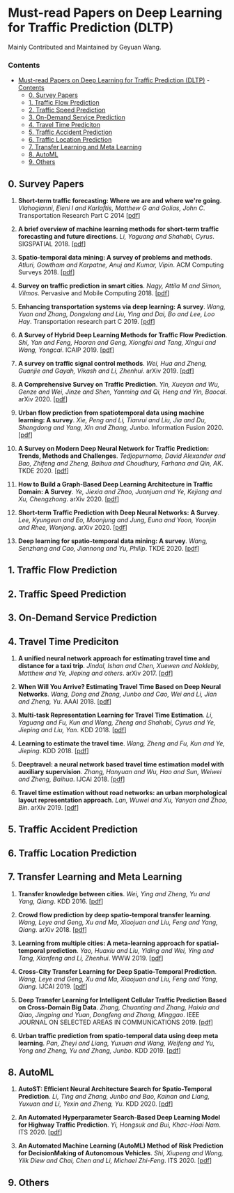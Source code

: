 # Must-read Papers on Deep Learning for Traffic Prediction (DLTP)

Mainly Contributed and Maintained by Geyuan Wang. 

<!-- Great thanks to other contributors ! (names are not listed in particular order) -->

### Contents

- [Must-read Papers on Deep Learning for Traffic Prediction (DLTP)](#must-read-papers-on-deep-learning-for-traffic-prediction-dltp)
		- [Contents](#contents)
	- [0. Survey Papers](#0-survey-papers)
	- [1. Traffic Flow Prediction](#1-traffic-flow-prediction)
	- [2. Traffic Speed Prediction](#2-traffic-speed-prediction)
	- [3. On-Demand Service Prediction](#3-on-demand-service-prediction)
	- [4. Travel Time Prediciton](#4-travel-time-prediciton)
	- [5. Traffic Accident Prediction](#5-traffic-accident-prediction)
	- [6. Traffic Location Prediction](#6-traffic-location-prediction)
	- [7. Transfer Learning and Meta Learning](#7-transfer-learning-and-meta-learning)
	- [8. AutoML](#8-automl)
	- [9. Others](#9-others)


## 0. Survey Papers

1. **Short-term traffic forecasting: Where we are and where we're going**.
*Vlahogianni, Eleni I and Karlaftis, Matthew G and Golias, John C*. Transportation Research Part C 2014 [[pdf](https://dl.acm.org/doi/abs/10.1145/3231541.3231544)]

1. **A brief overview of machine learning methods for short-term traffic forecasting and future directions**.
*Li, Yaguang and Shahabi, Cyrus*. SIGSPATIAL 2018. [[pdf](https://dl.acm.org/doi/abs/10.1145/3231541.3231544)]

1. **Spatio-temporal data mining: A survey of problems and methods**.
*Atluri, Gowtham and Karpatne, Anuj and Kumar, Vipin*. ACM Computing Surveys 2018. [[pdf](https://dl.acm.org/doi/abs/10.1145/3161602)]

1. **Survey on traffic prediction in smart cities**.
*Nagy, Attila M and Simon, Vilmos*. Pervasive and Mobile Computing 2018. [[pdf](https://www.sciencedirect.com/science/article/pii/S1574119217306521)]

1. **Enhancing transportation systems via deep learning: A survey**.
*Wang, Yuan and Zhang, Dongxiang and Liu, Ying and Dai, Bo and Lee, Loo Hay*. Transportation research part C 2019. [[pdf](https://www.sciencedirect.com/science/article/pii/S0968090X18304108)]


1. **A Survey of Hybrid Deep Learning Methods for Traffic Flow Prediction**.
*Shi, Yan and Feng, Haoran and Geng, Xiongfei and Tang, Xingui and Wang, Yongcai*. ICAIP 2019. [[pdf](https://dl.acm.org/doi/abs/10.1145/3373419.3373429)]

1. **A survey on traffic signal control methods**.
*Wei, Hua and Zheng, Guanjie and Gayah, Vikash and Li, Zhenhui*. arXiv 2019. [[pdf](https://arxiv.org/abs/1904.08117)]

1. **A Comprehensive Survey on Traffic Prediction**.
*Yin, Xueyan and Wu, Genze and Wei, Jinze and Shen, Yanming and Qi, Heng and Yin, Baocai*. arXiv 2020. [[pdf](https://arxiv.org/abs/2004.08555)]

1. **Urban flow prediction from spatiotemporal data using machine learning: A survey**.
*Xie, Peng and Li, Tianrui and Liu, Jia and Du, Shengdong and Yang, Xin and Zhang, Junbo*. Information Fusion 2020. [[pdf](https://www.sciencedirect.com/science/article/pii/S1566253519303094)]


1. **A Survey on Modern Deep Neural Network for Traffic Prediction: Trends, Methods and Challenges**.
*Tedjopurnomo, David Alexander and Bao, Zhifeng and Zheng, Baihua and Choudhury, Farhana and Qin, AK*. TKDE 2020. [[pdf](https://ieeexplore.ieee.org/abstract/document/9112608/)]


1. **How to Build a Graph-Based Deep Learning Architecture in Traffic Domain: A Survey**.
*Ye, Jiexia and Zhao, Juanjuan and Ye, Kejiang and Xu, Chengzhong*. arXiv 2020. [[pdf](https://arxiv.org/abs/2005.11691)]

1. **Short-term Traffic Prediction with Deep Neural Networks: A Survey**.
*Lee, Kyungeun and Eo, Moonjung and Jung, Euna and Yoon, Yoonjin and Rhee, Wonjong*. arXiv 2020. [[pdf](https://arxiv.org/abs/2009.00712)]

1. **Deep learning for spatio-temporal data mining: A survey**.
*Wang, Senzhang and Cao, Jiannong and Yu, Philip*. TKDE 2020. [[pdf](https://ieeexplore.ieee.org/abstract/document/9204396/)]



## 1. Traffic Flow Prediction

## 2. Traffic Speed Prediction

## 3. On-Demand Service Prediction

## 4. Travel Time Prediciton
1. **A unified neural network approach for estimating travel time and distance for a taxi trip**. *Jindal, Ishan and Chen, Xuewen and Nokleby, Matthew and Ye, Jieping and others*. arXiv 2017. [[pdf](https://arxiv.org/abs/1710.04350)]

2. **When Will You Arrive? Estimating Travel Time Based on Deep Neural Networks**. *Wang, Dong and Zhang, Junbo and Cao, Wei and Li, Jian and Zheng, Yu*. AAAI 2018. [[pdf](https://zhangjunbo.org/pdf/2018_AAAI_DeepTTE.pdf)]

3. **Multi-task Representation Learning for Travel Time Estimation**. *Li, Yaguang and Fu, Kun and Wang, Zheng and Shahabi, Cyrus and Ye, Jieping and Liu, Yan*. KDD 2018. [[pdf](https://dl.acm.org/doi/abs/10.1145/3219819.3220033)]

4. **Learning to estimate the travel time**. *Wang, Zheng and Fu, Kun and Ye, Jieping*. KDD 2018. [[pdf](https://dl.acm.org/doi/abs/10.1145/3219819.3219900)]

5. **Deeptravel: a neural network based travel time estimation model with auxiliary supervision**. *Zhang, Hanyuan and Wu, Hao and Sun, Weiwei and Zheng, Baihua*. IJCAI 2018. [[pdf](https://arxiv.org/abs/1802.02147)]

6. **Travel time estimation without road networks: an urban morphological layout representation approach**. *Lan, Wuwei and Xu, Yanyan and Zhao, Bin*. arXiv 2019. [[pdf](https://arxiv.org/abs/1907.03381)]



## 5. Traffic Accident Prediction

## 6. Traffic Location Prediction

## 7. Transfer Learning and Meta Learning

1. **Transfer knowledge between cities**. *Wei, Ying and Zheng, Yu and Yang, Qiang*. KDD 2016. [[pdf](https://dl.acm.org/doi/abs/10.1145/2939672.2939830)]

1. **Crowd flow prediction by deep spatio-temporal transfer learning**. *Wang, Leye and Geng, Xu and Ma, Xiaojuan and Liu, Feng and Yang, Qiang*. arXiv 2018. [[pdf](https://www.researchgate.net/profile/Leye_Wang/publication/322886199_Crowd_Flow_Prediction_by_Deep_Spatio-Temporal_Transfer_Learning/links/5aa9bd6b0f7e9b88266f6529/Crowd-Flow-Prediction-by-Deep-Spatio-Temporal-Transfer-Learning.pdf)]

1. **Learning from multiple cities: A meta-learning approach for spatial-temporal prediction**. *Yao, Huaxiu and Liu, Yiding and Wei, Ying and Tang, Xianfeng and Li, Zhenhui*. WWW 2019. [[pdf](https://dl.acm.org/doi/abs/10.1145/3308558.3313577)]

1. **Cross-City Transfer Learning for Deep Spatio-Temporal Prediction**. *Wang, Leye and Geng, Xu and Ma, Xiaojuan and Liu, Feng and Yang, Qiang*. IJCAI 2019. [[pdf](https://arxiv.org/abs/1802.00386)]

1. **Deep Transfer Learning for Intelligent Cellular Traffic Prediction Based on Cross-Domain Big Data**. *Zhang, Chuanting and Zhang, Haixia and Qiao, Jingping and Yuan, Dongfeng and Zhang, Minggao*. IEEE JOURNAL ON SELECTED AREAS IN COMMUNICATIONS 2019. [[pdf](https://ieeexplore.ieee.org/abstract/document/8667446/)]

1. **Urban traffic prediction from spatio-temporal data using deep meta learning**. *Pan, Zheyi and Liang, Yuxuan and Wang, Weifeng and Yu, Yong and Zheng, Yu and Zhang, Junbo*. KDD 2019. [[pdf](https://dl.acm.org/doi/abs/10.1145/3292500.3330884)]



## 8. AutoML

1. **AutoST: Efficient Neural Architecture Search for Spatio-Temporal Prediction**. *Li, Ting and Zhang, Junbo and Bao, Kainan and Liang, Yuxuan and Li, Yexin and Zheng, Yu*. KDD 2020. [[pdf](https://dl.acm.org/doi/abs/10.1145/3394486.3403122)]

1. **An Automated Hyperparameter Search-Based Deep Learning Model for Highway Traffic Prediction**. *Yi, Hongsuk and Bui, Khac-Hoai Nam*. ITS 2020. [[pdf](https://ieeexplore.ieee.org/abstract/document/9078366/)]

1. **An Automated Machine Learning (AutoML) Method of Risk Prediction for DecisionMaking of Autonomous Vehicles**. *Shi, Xiupeng and Wong, Yiik Diew and Chai, Chen and Li, Michael Zhi-Feng*. ITS 2020. [[pdf](https://ieeexplore.ieee.org/abstract/document/9130902/)]



## 9. Others


